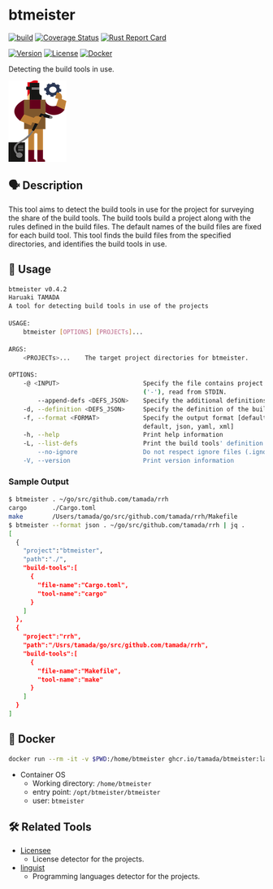 # btmeister

[![build](https://github.com/tamada/btmeister/actions/workflows/build.yaml/badge.svg)](https://github.com/tamada/btmeister/actions/workflows/build.yaml)
[![Coverage Status](https://coveralls.io/repos/github/tamada/btmeister/badge.svg?branch=main)](https://coveralls.io/github/tamada/btmeister?branch=main)
[![Rust Report Card](https://rust-reportcard.xuri.me/badge/github.com/tamada/btmeister)](https://rust-reportcard.xuri.me/report/github.com/tamada/btmeister)

[![Version](https://img.shields.io/badge/Version-v0.4.2-green)](https://github.com/tamada/btmeister/releases/tag/v0.4.2)
[![License](https://img.shields.io/badge/License-MIT-green)](https://github.com/tamada/btmeister/blob/main/LICENSE)
[![Docker](https://img.shields.io/badge/Docker-v0.4.2-green)](https://github.com/tamada/btmeister/pkgs/container/btmeister/)

Detecting the build tools in use.

![btmeister_logo](https://raw.githubusercontent.com/tamada/btmeister/main/site/static/images/logo.png)

## :speaking_head: Description

This tool aims to detect the build tools in use for the project for surveying the share of the build tools.
The build tools build a project along with the rules defined in the build files.
The default names of the build files are fixed for each build tool.
This tool finds the build files from the specified directories, and identifies the build tools in use.

## :runner: Usage

```sh
btmeister v0.4.2
Haruaki TAMADA
A tool for detecting build tools in use of the projects

USAGE:
    btmeister [OPTIONS] [PROJECTs]...

ARGS:
    <PROJECTs>...    The target project directories for btmeister.

OPTIONS:
    -@ <INPUT>                       Specify the file contains project path list. If INPUT is dash
                                     ('-'), read from STDIN.
        --append-defs <DEFS_JSON>    Specify the additional definitions of the build tools.
    -d, --definition <DEFS_JSON>     Specify the definition of the build tools.
    -f, --format <FORMAT>            Specify the output format [default: default] [possible values:
                                     default, json, yaml, xml]
    -h, --help                       Print help information
    -L, --list-defs                  Print the build tools' definition list
        --no-ignore                  Do not respect ignore files (.ignore, .gitignore, etc.)
    -V, --version                    Print version information
```

### Sample Output

```sh
$ btmeister . ~/go/src/github.com/tamada/rrh
cargo       ./Cargo.toml
make        /Users/tamada/go/src/github.com/tamada/rrh/Makefile
$ btmeister --format json . ~/go/src/github.com/tamada/rrh | jq .
[
  {
    "project":"btmeister",
    "path":"./",
    "build-tools":[
      {
        "file-name":"Cargo.toml",
        "tool-name":"cargo"
      }
    ]
  },
  {
    "project":"rrh",
    "path":"/Usrs/tamada/go/src/github.com/tamada/rrh",
    "build-tools":[
      {
        "file-name":"Makefile",
        "tool-name":"make"
      }
    ]
  }
]
```

## :whale: Docker

```sh
docker run --rm -it -v $PWD:/home/btmeister ghcr.io/tamada/btmeister:latest .
```

* Container OS
    * Working directory: `/home/btmeister`
    * entry point: `/opt/btmeister/btmeister`
    * user: `btmeister`


## :hammer_and_wrench: Related Tools

* [Licensee](https://github.com/licensee/licensee)
  * License detector for the projects.
* [linguist](https://github.com/github/linguist)
  * Programming languages detector for the projects.
